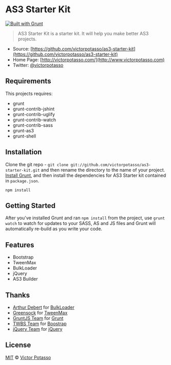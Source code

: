 # AS3 Starter Kit

[![Built with Grunt](https://cdn.gruntjs.com/builtwith.png)](http://gruntjs.com/)

> AS3 Starter Kit is a starter kit. It will help you make better AS3 projects.

* Source: [https://github.com/victorpotasso/as3-starter-kit](https://github.com/victorpotasso/as3-starter-kit)
* Home Page: [http://victorpotasso.com/](http://www.victorpotasso.com)
* Twitter: [@victorpotasso](https://twitter.com/victorpotasso)

## Requirements
This projects requires:

+ grunt
+ grunt-contrib-jshint
+ grunt-contrib-uglify
+ grunt-contrib-watch
+ grunt-contrib-sass
+ grunt-as3
+ grunt-shell

## Installation

Clone the git repo - `git clone git://github.com/victorpotasso/as3-starter-kit.git` and then rename the directory to the name of your project. [Install Grunt](http://gruntjs.com/getting-started), and then install the dependencies for AS3 Starter kit contained in `package.json`.

```
npm install
```

## Getting Started

After you've installed Grunt and ran `npm install` from the project, use `grunt watch` to watch for updates to your SASS, AS and JS files and Grunt will automatically re-build as you write your code.

## Features

* Bootstrap
* TweenMax
* BulkLoader
* jQuery
* AS3 Builder

## Thanks

+ [Arthur Debert](https://github.com/arthur-debert) for [BulkLoader](https://github.com/arthur-debert/BulkLoader)
+ [Greensock](http://www.greensock.com/) for [TweenMax](http://www.greensock.com/tweenmax/)
+ [GruntJS Team](https://github.com/gruntjs) for [Grunt](https://github.com/gruntjs/grunt/)
+ [TWBS Team](https://github.com/twbs) for [Boostrap](https://github.com/twbs/bootstrap/)
+ [jQuery Team](https://github.com/jquery) for [jQuery](https://github.com/jquery/jquery)

## License
[MIT](http://opensource.org/licenses/MIT) © [Victor Potasso](http://victorpotasso.com)
